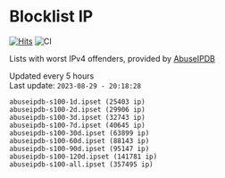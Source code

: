 # Blocklist IP

[![Hits](https://hits.seeyoufarm.com/api/count/incr/badge.svg?url=https%3A%2F%2Fgithub.com%2Fborestad%2Fblocklist-ip%2F&count_bg=%2379C83D&title_bg=%23555555&icon=&icon_color=%23E7E7E7&title=hits&edge_flat=false)](https://hits.seeyoufarm.com)  ![CI](https://img.shields.io/github/workflow/status/borestad/blocklist-ip/CI?style=flat-square)

Lists with worst IPv4 offenders, provided by [AbuseIPDB](https://www.abuseipdb.com/)

<!-- FOOTER-PLACEHOLDER -->
Updated every 5 hours<br>
Last update: `2023-08-29 - 20:18:28`
```
abuseipdb-s100-1d.ipset (25403 ip)
abuseipdb-s100-2d.ipset (29906 ip)
abuseipdb-s100-3d.ipset (32743 ip)
abuseipdb-s100-7d.ipset (40645 ip)
abuseipdb-s100-30d.ipset (63899 ip)
abuseipdb-s100-60d.ipset (88143 ip)
abuseipdb-s100-90d.ipset (95147 ip)
abuseipdb-s100-120d.ipset (141781 ip)
abuseipdb-s100-all.ipset (357495 ip)
```
